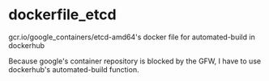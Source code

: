 # dockerfile_etcd
gcr.io/google_containers/etcd-amd64's docker file for automated-build in dockerhub

Because google's container repository is blocked by the GFW, I have to use dockerhub's automated-build function.
